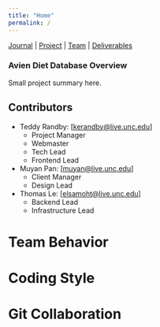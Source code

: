 ```yaml
---
title: "Home"
permalink: /
---
```

[Journal](/Overview/journal) | [Project](/Overview/project) | [Team](/Overview/team) | [Deliverables](/Overview/deliverables)

### Avien Diet Database Overview

Small project summary here. 
## Contributors

- Teddy Randby:   [kerandby@live.unc.edu]
  - Project Manager
  - Webmaster
  - Tech Lead
  - Frontend Lead
- Muyan Pan:      [muyan@live.unc.edu]
  - Client Manager
  - Design Lead
- Thomas Le:      [elsamoht@live.unc.edu]
  - Backend Lead
  - Infrastructure Lead

# Team Behavior

# Coding Style

# Git Collaboration
